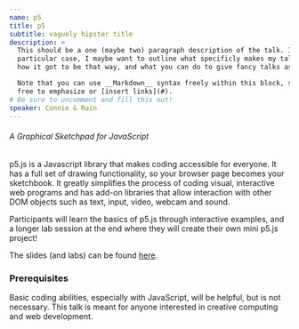 ```yaml
---
name: p5
title: p5
subtitle: vaguely hipster title
description: >
  This should be a one (maybe two) paragraph description of the talk. In my
  particular case, I maybe want to outline what specificly makes my talk fancy,
  how it got to be that way, and what you can do to give fancy talks as well.

  Note that you can use __Markdown__ syntax freely within this block, so feel
  free to emphasize or [insert links](#).
# Be sure to uncomment and fill this out!
speaker: Connie & Rain
---
```



###### A Graphical Sketchpad for JavaScript

p5.js is a Javascript library that makes coding accessible for everyone. It has
a full set of drawing functionality, so your browser page becomes your
sketchbook. It greatly simplifies the process of coding visual, interactive web
programs and has add-on libraries that allow interaction with other DOM objects
such as text, input, video, webcam and sound.

Participants will learn the basics of p5.js through interactive examples, and
a longer lab session at the end where they will create their own mini p5.js
project!

The slides (and labs) can be found [here](http://tinyurl.com/p5js-webdev).


### Prerequisites

Basic coding abilities, especially with JavaScript, will be helpful, but is not
necessary. This talk is meant for anyone interested in creative computing and
web development.

